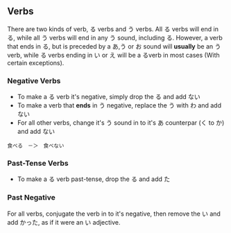 ## Verbs
There are two kinds of verb, る verbs and う verbs. All る verbs will end in る, while all う verbs will end in any う sound, including る.
However, a verb that ends in る, but is preceded by a あ,う or お sound will **usually** be an う verb, while る verbs ending in い or え will
be a るverb in most cases (With certain exceptions).

### Negative Verbs
* To make a る verb it's negative, simply drop the る and add ない
* To make a verb that **ends** in う negative, replace the う with わ and add ない
* For all other verbs, change it's う sound in to it's あ counterpar (く to  か) and add ない

```
食べる　－＞　食べない
```

### Past-Tense Verbs
 * To make a る verb past-tense, drop the  る and add た

### Past Negative
For all verbs, conjugate the verb in to it's negative, then remove the い and add かった, as if it were an い adjective.
